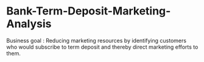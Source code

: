 # Bank-Term-Deposit-Marketing-Analysis
Business goal :  Reducing marketing resources by identifying customers who would subscribe to term deposit and thereby direct marketing efforts to them.
